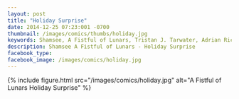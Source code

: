 ```yaml
---
layout: post
title: "Holiday Surprise"
date: 2014-12-25 07:23:001 -0700
thumbnail: /images/comics/thumbs/holiday.jpg
keywords: Shamsee, A Fistful of Lunars, Tristan J. Tarwater, Adrian Ricker
description: Shamsee A Fistful of Lunars - Holiday Surprise
facebook_type: 
facebook_image: /images/comics/holiday.jpg
---
```

{% include figure.html src="/images/comics/holiday.jpg" alt="A Fistful of Lunars Holiday Surprise" %}